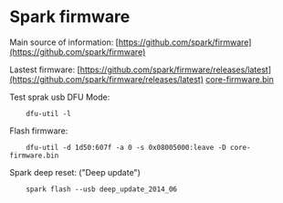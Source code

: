 Spark firmware
==============

Main source of information:
[https://github.com/spark/firmware](https://github.com/spark/firmware)

Lastest firmware:
[https://github.com/spark/firmware/releases/latest](https://github.com/spark/firmware/releases/latest)
[core-firmware.bin](https://github.com/spark/firmware/releases/download/spark_11/core-firmware.bin)

Test sprak usb DFU Mode:
```
	dfu-util -l
```

Flash firmware:
```
	dfu-util -d 1d50:607f -a 0 -s 0x08005000:leave -D core-firmware.bin
```

Spark deep reset: ("Deep update")
```
	spark flash --usb deep_update_2014_06
```